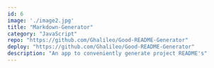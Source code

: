 ```yaml
---
id: 6
image: './image2.jpg'
title: "Markdown-Generator"
category: "JavaScript"
repo: "https://github.com/Ghalileo/Good-README-Generator"
deploy: "https://github.com/Ghalileo/Good-README-Generator"
description: "An app to conveniently generate project README's"
---
```


